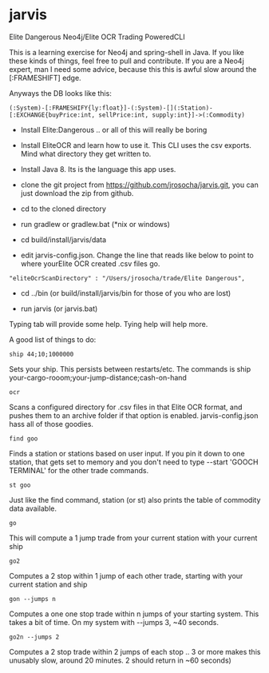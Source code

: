# jarvis
Elite Dangerous Neo4j/Elite OCR Trading PoweredCLI

This is a learning exercise for Neo4j and spring-shell in Java. If you like these kinds of things, feel free to pull and contribute. If you are a Neo4j expert, man I need some advice, because this this is awful slow around the [:FRAMESHIFT] edge.

Anyways the DB looks like this:
```
(:System)-[:FRAMESHIFY{ly:float}]-(:System)-[](:Station)-[:EXCHANGE{buyPrice:int, sellPrice:int, supply:int}]->(:Commodity)
```

* Install Elite:Dangerous .. or all of this will really be boring
* Install EliteOCR and learn how to use it. This CLI uses the csv exports. Mind what directory they get written to.

* Install Java 8. Its is the language this app uses.

* clone the git project from https://github.com/jrosocha/jarvis.git, you can just download the zip from github.
* cd to the cloned directory
* run gradlew or gradlew.bat (*nix or windows)

* cd build/install/jarvis/data
* edit jarvis-config.json. Change the line that reads like below to point to where yourElite OCR created .csv files go.
```
"eliteOcrScanDirectory" : "/Users/jrosocha/trade/Elite Dangerous",
```

* cd ../bin (or build/install/jarvis/bin for those of you who are lost)

* run jarvis (or jarvis.bat)

Typing tab will provide some help.
Tying help <command> will help more.

A good list of things to do:

```
ship 44;10;1000000 
```
Sets your ship. This persists between restarts/etc. The commands is ship your-cargo-rooom;your-jump-distance;cash-on-hand
 
```
ocr  
```
Scans a configured directory for .csv files in that Elite OCR format, and pushes them to an archive folder if that option is enabled. jarvis-config.json hass all of those goodies.

```
find goo
```
Finds a station or stations based on user input. If you pin it down to one station, that gets set to memory and you don't need to type --start 'GOOCH TERMINAL' for the other trade commands.

```
st goo
```
Just like the find command, station (or st) also prints the table of commodity data available.

```
go
```
This will compute a 1 jump trade from your current station with your current ship

```
go2
```
Computes a 2 stop within 1 jump of each other trade, starting with your current station and ship

```
gon --jumps n 
```
Computes a one one stop trade within n jumps of your starting system. This takes a bit of time. On my system with --jumps 3, ~40 seconds.

```
go2n --jumps 2 
```
Computes a 2 stop trade within 2 jumps of each stop .. 3 or more makes this unusably slow, around 20 minutes. 2 should return in ~60 seconds)
